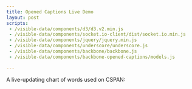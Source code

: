 ```yaml
---
title: Opened Captions Live Demo
layout: post
scripts:
 - /visible-data/components/d3/d3.v2.min.js
 - /visible-data/components/socket.io-client/dist/socket.io.min.js
 - /visible-data/components/jquery/jquery.min.js
 - /visible-data/components/underscore/underscore.js
 - /visible-data/components/backbone/backbone.js
 - /visible-data/components/backbone-opened-captions/models.js

---
```


A live-updating chart of words used on CSPAN:

<div id="chart"> </div>

<script type="text/javascript">
var url = "http://openedcaptions.com:3000/"
  , chart;

var ignore = ["--", ">>", ""]

var ChartTranscript = Transcript.extend({
	// extend the basic Transcript to handle `word` events
	// and store a list of words
	defaults: {
		body: "",
		start: new Date(),
		words: []
	},

	handleWord: function(word) {
		// push new words to `line`
		this.attributes.words.push(word);
		this.trigger('change:words', this, this.get('words'), {});
	}
});

var ChartView = Backbone.View.extend({

	initialize: function(options) {
		_.bindAll(this);
		this.model = new ChartTranscript();
		this.model.on('change:words', this.updateWords, this);
	},

	updateWords: function(model, words, options) {
		// update the chart
		var counts = this.counts = _.reduce(words, function(memo, word) {
			if (!_.contains(ignore, word)) {
				memo[word] ? memo[word]++ : memo[word] = 1;
			}
			return memo;
		}, {});
		var chart = this.chart = d3.select(this.el)
		    .data(_.pairs(counts), function(d) { return d[0]; });
	}
});

var chart = new ChartView({ el: '#chart' });

</script>